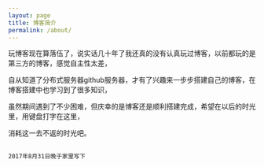 ```yaml
---
layout: page
title: 博客简介
permalink: /about/
---
```


玩博客现在算落伍了，说实话几十年了我还真的没有认真玩过博客，以前都玩的是第三方的博客，感觉自主性太差，
  
自从知道了分布式服务器github服务器，才有了兴趣来一步步搭建自己的博客，在博客搭建中也学习到了很多知识，
 
虽然期间遇到了不少困难，但庆幸的是博客还是顺利搭建完成，希望在以后的时光里，用键盘打字在这里，
  
消耗这一去不返的时光吧。

                                                                                      2017年8月31日晚于家里写下

